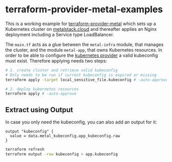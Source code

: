 # terraform-provider-metal-examples

This is a working example for [terraform-provider-metal](https://github.com/metal-stack-cloud/terraform-provider-metal) which sets up a Kubernetes cluster on [metalstack.cloud](https://metalstack.cloud) and thereafter applies an Nginx deployment including a Service type LoadBalancer.

The `main.tf` acts as a glue between the `metal-infra` module, that manages the cluster, and the module `metal-app`, that
owns Kubernetes resources. In order to be able to configure the [kubernetes provider](https://registry.terraform.io/providers/hashicorp/kubernetes/latest/docs) a valid kubeconfig must exist. Therefore applying needs two steps:

```bash
# 1. create cluster and retrieve valid kubeconfig
# Only needs to be run if current kubeconfig is expired or missing
terraform apply -target local_sensitive_file.kubeconfig # -auto-approve

# 2. deploy kubernetes resources
terraform apply # -auto-approve
```

## Extract using Output

In case you only need the kubeconfig, you can also add an output for it:

```hcl
output "kubeconfig" {
  value = data.metal_kubeconfig.app_kubeconfig.raw
}
```

```bash
terraform refresh
terraform output -raw kubeconfig > app.kubeconfig
```
